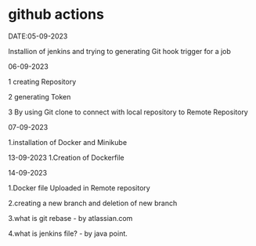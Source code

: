 # github actions
DATE:05-09-2023

Installion of jenkins and trying to generating Git hook trigger for a job

06-09-2023

1 creating Repository

2 generating Token

3 By using Git clone to connect with local repository to Remote Repository 

07-09-2023

1.installation of Docker and Minikube

13-09-2023
1.Creation of Dockerfile

14-09-2023

1.Docker file Uploaded in Remote repository

2.creating a new branch and deletion of new branch

3.what is git rebase - by atlassian.com

4.what is jenkins file? - by java point.

